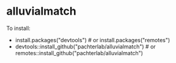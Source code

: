 # alluvialmatch

To install:
- install.packages("devtools")  # or install.packages("remotes")
- devtools::install_github("pachterlab/alluvialmatch")  # or remotes::install_github("pachterlab/alluvialmatch")